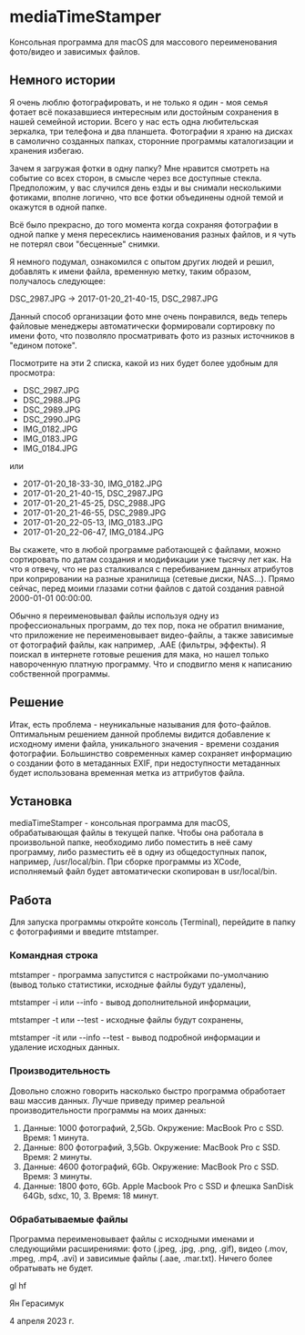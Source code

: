 # mediaTimeStamper
Консольная программа для macOS для массового переименования фото/видео и зависимых файлов.

## Немного истории
Я очень люблю фотографировать, и не только я один - моя семья фотает всё показавшиеся интересным или достойным сохранения в нашей семейной истории. Всего у нас есть одна любительская зеркалка, три телефона и два планшета. Фотографии я храню на дисках в самолично созданных папках, сторонние программы каталогизации и хранения избегаю.

Зачем я загружая фотки в одну папку? Мне нравится смотреть на событие со всех сторон, в смысле через все доступные стекла. Предположим, у вас случился день езды и вы снимали несколькими фотиками, вполне логично, что все фотки объединены одной темой и окажутся в одной папке.

Всё было прекрасно, до того момента когда сохраняя фотографии в одной папке у меня пересеклись наименования разных файлов, и я чуть не потерял свои "бесценные" снимки.

Я немного подумал, ознакомился с опытом других людей и решил, добавлять к имени файла, временную метку, таким образом, получалось следующее:

DSC_2987.JPG -> 2017-01-20_21-40-15, DSC_2987.JPG

Данный способ организации фото мне очень понравился, ведь теперь файловые менеджеры автоматически формировали сортировку по имени фото, что позволяло просматривать фото из разных источников в "едином потоке". 

Посмотрите на эти 2 списка, какой из них будет более удобным для просмотра:
* DSC_2987.JPG
* DSC_2988.JPG
* DSC_2989.JPG
* DSC_2990.JPG
* IMG_0182.JPG
* IMG_0183.JPG
* IMG_0184.JPG

или

* 2017-01-20_18-33-30, IMG_0182.JPG
* 2017-01-20_21-40-15, DSC_2987.JPG
* 2017-01-20_21-45-25, DSC_2988.JPG
* 2017-01-20_21-46-55, DSC_2989.JPG
* 2017-01-20_22-05-13, IMG_0183.JPG
* 2017-01-20_22-06-47, IMG_0184.JPG


Вы скажете, что в любой программе работающей с файлами, можно сортировать по датам создания и модификации уже тысячу лет как. На что я отвечу, что не раз сталкивался с перебиванием данных атрибутов при коприровании на разные хранилища (сетевые диски, NAS...). Прямо сейчас, перед моими глазами сотни файлов с датой создания равной 2000-01-01 00:00:00.

Обычно я переименовывал файлы используя одну из профессиональных программ, до тех пор, пока не обратил внимание, что приложение не переименовывает видео-файлы, а также зависимые от фотографий файлы, как например, .AAE (фильтры, эффекты). Я поискал в интернете готовые решения для мака, но нашел только навороченную платную программу. Что и сподвигло меня к написанию собственной программы.

## Решение
Итак, есть проблема - неуникальные называния для фото-файлов. Оптимальным решением данной проблемы видится добавление к исходному имени файла, уникального значения - времени создания фотографии. Большинство современных камер сохраняет информацию о создании фото в метаданных EXIF, при недоступности метаданных будет использована временная метка из аттрибутов файла.

## Установка
mediaTimeStamper - консольная программа для macOS, обрабатывающая файлы в текущей папке. Чтобы она работала в произвольной папке, необходимо либо поместить в неё саму программу, либо разместить её в одну из общедоступных папок, например, /usr/local/bin. При сборке программы из XCode, исполняемый файл будет автоматически скопирован в usr/local/bin.


## Работа
Для запуска программы откройте консоль (Terminal), перейдите в папку с фотографиями и введите mtstamper.

### Командная строка
mtstamper - программа запустится с настройками по-умолчанию (вывод только статистики, исходные файлы будут удалены),

mtstamper -i или --info - вывод дополнительной информации,

mtstamper -t или --test - исходные файлы будут сохранены,

mtstamper -it или --info --test - вывод подробной информации и удаление исходных данных.

### Производительность
Довольно сложно говорить насколько быстро программа обработает ваш массив данных. Лучше приведу пример реальной производительности программы на моих данных:

1. Данные: 1000 фотографий, 2,5Gb. Окружение: MacBook Pro с SSD. Время: 1 минута.
2. Данные: 800 фотографий, 3,5Gb. Окружение: MacBook Pro с SSD. Время: 2 минуты.
3. Данные: 4600 фотографий, 6Gb. Окружение: MacBook Pro с SSD. Время: 3 минуты.
4. Данные: 1800 фото, 6Gb. Apple Macbook Pro с SSD и флешка SanDisk 64Gb, sdxc, 10, 3. Время: 18 минут.


### Обрабатываемые файлы
Программа переименовывает файлы с исходными именами и следующийми расширениями: фото (.jpeg, .jpg, .png, .gif), видео (.mov, .mpeg, .mp4, .avi) и зависимые файлы (.aae, .mar.txt). Ничего более обратывать не будет.

gl hf

Ян Герасимук

4 апреля 2023 г.
